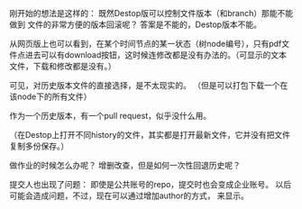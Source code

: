 

刚开始的想法是这样的：
既然Destop版可以控制文件版本（和branch）那能不能做到
文件的非常方便的版本回滚呢？
答案是不能的，Destop版本不能。

从网页版上也可以看到，在某个时间节点的某一状态（树node编号），只有pdf文件点进去可以有download按钮，这时候连修改都是没有办法的。（可显示的文本文件，下载和修改都是没有。）

可见，对历史版本文件的直接选择，是不太现实的。
（但是可以打包下载一个在该node下的所有文件）

作为一个历史版本，有一个pull request，似乎没什么用。

（在Destop上打开不同history的文件，其实都是打开最新文件，它并没有把文件复制多份保存。）

做作业的时候怎么办呢？
增删改查，但是如何一次性回退历史呢？

提交人也出现了问题：
即使是公共账号的repo，提交时也会变成企业账号。
以后可能会造成问题，不过，现在可以通过增加author的方式，
来显示。